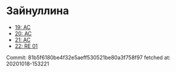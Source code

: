 # Зайнуллина
- [19: AC](19.md)
- [20: AC](20.md)
- [21: AC](21.md)
- [22: RE 01](22.md)

Commit: 81b5f6180be4f32e5aeff530521be80a3f758f97
 fetched at: 20201018-153221

